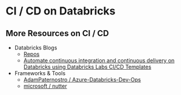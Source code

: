 # CI / CD on Databricks  
  
## More Resources on CI / CD  
- Databricks Blogs  
  - [Repos](https://docs.microsoft.com/en-us/azure/databricks/repos)
  - [Automate continuous integration and continuous delivery on Databricks using Databricks Labs CI/CD Templates](https://databricks.com/blog/2020/06/05/automate-continuous-integration-and-continuous-delivery-on-databricks-using-databricks-labs-ci-cd-templates.html)  
- Frameworks & Tools  
  - [AdamPaternostro / Azure-Databricks-Dev-Ops](https://github.com/AdamPaternostro/Azure-Databricks-Dev-Ops#important-details)
  - [microsoft / nutter](https://github.com/microsoft/nutter)
